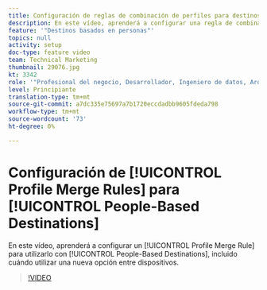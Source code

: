 ```yaml
---
title: Configuración de reglas de combinación de perfiles para destinos basados en personas
description: En este vídeo, aprenderá a configurar una regla de combinación de perfiles para utilizarla en destinos basados en personas, incluido cuándo utilizar una nueva opción entre dispositivos.
feature: '"Destinos basados en personas"'
topics: null
activity: setup
doc-type: feature video
team: Technical Marketing
thumbnail: 29076.jpg
kt: 3342
role: '"Profesional del negocio, Desarrollador, Ingeniero de datos, Arquitecto, Arquitecto de datos, Administrador, Líder"'
level: Principiante
translation-type: tm+mt
source-git-commit: a7dc335e75697a7b1720eccdadbb9605fdeda798
workflow-type: tm+mt
source-wordcount: '73'
ht-degree: 0%

---
```



# Configuración de [!UICONTROL Profile Merge Rules] para [!UICONTROL People-Based Destinations]

En este vídeo, aprenderá a configurar un [!UICONTROL Profile Merge Rule] para utilizarlo con [!UICONTROL People-Based Destinations], incluido cuándo utilizar una nueva opción entre dispositivos.

>[!VIDEO](https://video.tv.adobe.com/v/29076/?quality=12)

